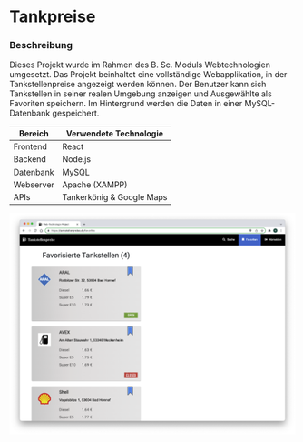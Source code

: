 # Tankpreise

### Beschreibung ###
Dieses Projekt wurde im Rahmen des B. Sc. Moduls Webtechnologien umgesetzt.
Das Projekt beinhaltet eine vollständige Webapplikation, in der Tankstellenpreise angezeigt werden können.
Der Benutzer kann sich Tankstellen in seiner realen Umgebung anzeigen und Ausgewählte als Favoriten speichern.
Im Hintergrund werden die Daten in einer MySQL-Datenbank gespeichert.

| __Bereich__ | __Verwendete Technologie__ |
| ---         | ---                        |
| Frontend    | React                      |
| Backend     | Node.js                    |
| Datenbank   | MySQL                      |
| Webserver   | Apache (XAMPP)             |
| APIs        | Tankerkönig & Google Maps  |

![alt text](https://github.com/doupe97/Tankpreise/blob/main/01_infos/Unterwebseite_Favoriten.png)
